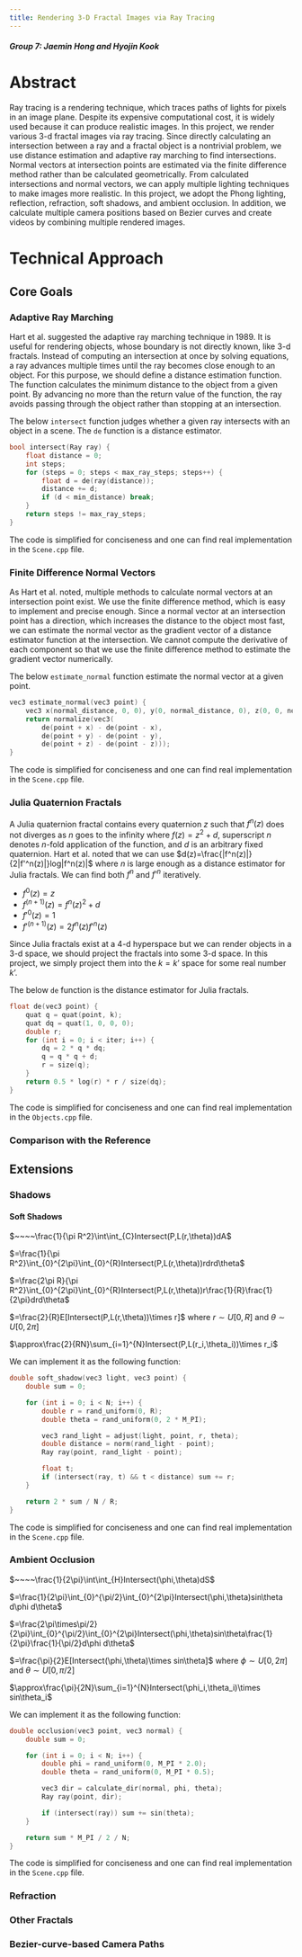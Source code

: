 ```yaml
---
title: Rendering 3-D Fractal Images via Ray Tracing
---
```


##### Group 7: Jaemin Hong and Hyojin Kook

# Abstract
Ray tracing is a rendering technique, which traces paths of lights for pixels in an image plane.
Despite its expensive computational cost, it is widely used because it can produce realistic images.
In this project, we render various 3-d fractal images via ray tracing.
Since directly calculating an intersection between a ray and a fractal object is a nontrivial problem, we use distance estimation and adaptive ray marching to find intersections.
Normal vectors at intersection points are estimated via the finite difference method rather than be calculated geometrically.
From calculated intersections and normal vectors, we can apply multiple lighting techniques to make images more realistic.
In this project, we adopt the Phong lighting, reflection, refraction, soft shadows, and ambient occlusion.
In addition, we calculate multiple camera positions based on Bezier curves and create videos by combining multiple rendered images.

# Technical Approach
## Core Goals
### Adaptive Ray Marching
Hart et al.
suggested the adaptive ray marching technique in 1989.
It is useful for rendering objects, whose boundary is not directly known, like 3-d fractals.
Instead of computing an intersection at once by solving equations, a ray advances multiple times until the ray becomes close enough to an object.
For this purpose, we should define a distance estimation function.
The function calculates the minimum distance to the object from a given point.
By advancing no more than the return value of the function, the ray avoids passing through the object rather than stopping at an intersection.

The below `intersect` function judges whether a given ray intersects with an object in a scene.
The `de` function is a distance estimator.
```c++
bool intersect(Ray ray) {
    float distance = 0;
    int steps;
    for (steps = 0; steps < max_ray_steps; steps++) {
        float d = de(ray(distance));
        distance += d;
        if (d < min_distance) break;
    }
    return steps != max_ray_steps;
}
```
The code is simplified for conciseness and one can find real implementation in the `Scene.cpp` file.

### Finite Difference Normal Vectors
As Hart et al.
noted, multiple methods to calculate normal vectors at an intersection point exist.
We use the finite difference method, which is easy to implement and precise enough.
Since a normal vector at an intersection point has a direction, which increases the distance to the object most fast, we can estimate the normal vector as the gradient vector of a distance estimator function at the intersection.
We cannot compute the derivative of each component so that we use the finite difference method to estimate the gradient vector numerically.

The below `estimate_normal` function estimate the normal vector at a given point.
```c++
vec3 estimate_normal(vec3 point) {
    vec3 x(normal_distance, 0, 0), y(0, normal_distance, 0), z(0, 0, normal_distance);
    return normalize(vec3(
        de(point + x) - de(point - x),
        de(point + y) - de(point - y),
        de(point + z) - de(point - z)));
}
```
The code is simplified for conciseness and one can find real implementation in the `Scene.cpp` file.

### Julia Quaternion Fractals
A Julia quaternion fractal contains every quaternion $z$ such that $f^n(z)$ does not diverges as $n$ goes to the infinity where $f(z)=z^2+d$, superscript $n$ denotes $n$-fold application of the function, and $d$ is an arbitrary fixed quaternion.
Hart et al.
noted that we can use $d(z)=\frac{|f^n(z)|}{2|f'^n(z)|}log|f^n(z)|$ where $n$ is large enough as a distance estimator for Julia fractals.
We can find both $f^n$ and $f’^n$ iteratively.

* $f^0(z)=z$
* $f^{(n+1)}(z)=f^n(z)^2+d$
* $f'^0(z)=1$
* $f'^{(n+1)}(z)=2f^n(z)f'^n(z)$

Since Julia fractals exist at a 4-d hyperspace but we can render objects in a 3-d space, we should project the fractals into some 3-d space.
In this project, we simply project them into the $k=k’$ space for some real number $k’$.

The below `de` function is the distance estimator for Julia fractals.
```c++
float de(vec3 point) {
    quat q = quat(point, k);
    quat dq = quat(1, 0, 0, 0);
    double r;
    for (int i = 0; i < iter; i++) {
        dq = 2 * q * dq;
        q = q * q + d;
        r = size(q);
    }
    return 0.5 * log(r) * r / size(dq);
}
```
The code is simplified for conciseness and one can find real implementation in the `Objects.cpp` file.

### Comparison with the Reference

## Extensions

### Shadows

#### Soft Shadows
$~~~~\frac{1}{\pi R^2}\int\int_{C}Intersect(P,L(r,\theta))dA$

$=\frac{1}{\pi R^2}\int_{0}^{2\pi}\int_{0}^{R}Intersect(P,L(r,\theta))rdrd\theta$

$=\frac{2\pi R}{\pi R^2}\int_{0}^{2\pi}\int_{0}^{R}Intersect(P,L(r,\theta))r\frac{1}{R}\frac{1}{2\pi}drd\theta$

$=\frac{2}{R}E[Intersect(P,L(r,\theta))\times r]$ where $r\sim U[0,R]$ and $\theta\sim U[0,2\pi]$

$\approx\frac{2}{RN}\sum_{i=1}^{N}Intersect(P,L(r_i,\theta_i))\times r_i$

We can implement it as the following function:
```c++
double soft_shadow(vec3 light, vec3 point) {
    double sum = 0;

    for (int i = 0; i < N; i++) {
        double r = rand_uniform(0, R);
        double theta = rand_uniform(0, 2 * M_PI);

        vec3 rand_light = adjust(light, point, r, theta);
        double distance = norm(rand_light - point);
        Ray ray(point, rand_light - point);

        float t;
        if (intersect(ray, t) && t < distance) sum += r;
    }

    return 2 * sum / N / R;
}
```
The code is simplified for conciseness and one can find real implementation in the `Scene.cpp` file.

### Ambient Occlusion
$~~~~\frac{1}{2\pi}\int\int_{H}Intersect(\phi,\theta)dS$

$=\frac{1}{2\pi}\int_{0}^{\pi/2}\int_{0}^{2\pi}Intersect(\phi,\theta)sin\theta d\phi d\theta$

$=\frac{2\pi\times\pi/2}{2\pi}\int_{0}^{\pi/2}\int_{0}^{2\pi}Intersect(\phi,\theta)sin\theta\frac{1}{2\pi}\frac{1}{\pi/2}d\phi d\theta$

$=\frac{\pi}{2}E[Intersect(\phi,\theta)\times sin\theta]$ where $\phi\sim U[0,2\pi]$ and $\theta\sim U[0,\pi/2]$

$\approx\frac{\pi}{2N}\sum_{i=1}^{N}Intersect(\phi_i,\theta_i)\times sin\theta_i$

We can implement it as the following function:
```c++
double occlusion(vec3 point, vec3 normal) {
    double sum = 0;

    for (int i = 0; i < N; i++) {
        double phi = rand_uniform(0, M_PI * 2.0);
        double theta = rand_uniform(0, M_PI * 0.5);

        vec3 dir = calculate_dir(normal, phi, theta);
        Ray ray(point, dir);

        if (intersect(ray)) sum += sin(theta);
    }

    return sum * M_PI / 2 / N;
}
```
The code is simplified for conciseness and one can find real implementation in the `Scene.cpp` file.

### Refraction

### Other Fractals

### Bezier-curve-based Camera Paths
